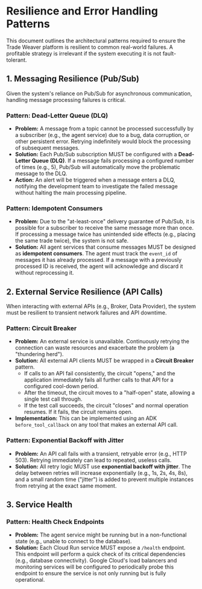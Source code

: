 # Resilience and Error Handling Patterns

This document outlines the architectural patterns required to ensure the Trade Weaver platform is resilient to common real-world failures. A profitable strategy is irrelevant if the system executing it is not fault-tolerant.

## 1. Messaging Resilience (Pub/Sub)

Given the system's reliance on Pub/Sub for asynchronous communication, handling message processing failures is critical.

### Pattern: Dead-Letter Queue (DLQ)

- **Problem:** A message from a topic cannot be processed successfully by a subscriber (e.g., the agent service) due to a bug, data corruption, or other persistent error. Retrying indefinitely would block the processing of subsequent messages.
- **Solution:** Each Pub/Sub subscription MUST be configured with a **Dead-Letter Queue (DLQ)**. If a message fails processing a configured number of times (e.g., 5), Pub/Sub will automatically move the problematic message to the DLQ.
- **Action:** An alert will be triggered when a message enters a DLQ, notifying the development team to investigate the failed message without halting the main processing pipeline.

### Pattern: Idempotent Consumers

- **Problem:** Due to the "at-least-once" delivery guarantee of Pub/Sub, it is possible for a subscriber to receive the same message more than once. If processing a message twice has unintended side effects (e.g., placing the same trade twice), the system is not safe.
- **Solution:** All agent services that consume messages MUST be designed as **idempotent consumers**. The agent must track the `event_id` of messages it has already processed. If a message with a previously processed ID is received, the agent will acknowledge and discard it without reprocessing it.

## 2. External Service Resilience (API Calls)

When interacting with external APIs (e.g., Broker, Data Provider), the system must be resilient to transient network failures and API downtime.

### Pattern: Circuit Breaker

- **Problem:** An external service is unavailable. Continuously retrying the connection can waste resources and exacerbate the problem (a "thundering herd").
- **Solution:** All external API clients MUST be wrapped in a **Circuit Breaker** pattern.
  - If calls to an API fail consistently, the circuit "opens," and the application immediately fails all further calls to that API for a configured cool-down period.
  - After the timeout, the circuit moves to a "half-open" state, allowing a single test call through.
  - If the test call succeeds, the circuit "closes" and normal operation resumes. If it fails, the circuit remains open.
- **Implementation:** This can be implemented using an ADK `before_tool_callback` on any tool that makes an external API call.

### Pattern: Exponential Backoff with Jitter

- **Problem:** An API call fails with a transient, retryable error (e.g., HTTP 503). Retrying immediately can lead to repeated, useless calls.
- **Solution:** All retry logic MUST use **exponential backoff with jitter**. The delay between retries will increase exponentially (e.g., 1s, 2s, 4s, 8s), and a small random time ("jitter") is added to prevent multiple instances from retrying at the exact same moment.

## 3. Service Health

### Pattern: Health Check Endpoints

- **Problem:** The agent service might be running but in a non-functional state (e.g., unable to connect to the database).
- **Solution:** Each Cloud Run service MUST expose a `/health` endpoint. This endpoint will perform a quick check of its critical dependencies (e.g., database connectivity). Google Cloud's load balancers and monitoring services will be configured to periodically probe this endpoint to ensure the service is not only running but is fully operational.
